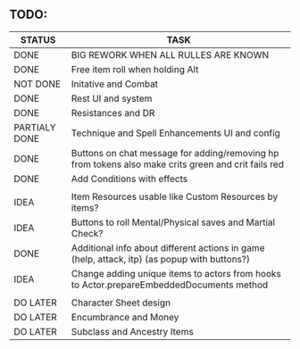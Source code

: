 ## TODO:

|    STATUS    |   				TASK                    |
|--------------|----------------------------------|
|	   DONE	     |	BIG REWORK WHEN ALL RULLES ARE KNOWN	|
|	   DONE	     |	Free item roll when holding Alt			|
|	  NOT DONE	 |	Initative and Combat					  |
|	   DONE	     |	Rest UI and system					    |
|    DONE      |	Resistances	and DR						  |
| PARTIALY DONE|	Technique and Spell Enhancements UI and config	|
|	   DONE	     |	Buttons on chat message for adding/removing hp from tokens also make crits green and crit fails red	|
|	   DONE	     |	Add Conditions with effects	    |
||
|	   IDEA	     |	Item Resources usable like Custom Resources by items?	|
|	   IDEA	     |	Buttons to roll Mental/Physical saves and Martial Check?	|
|	   DONE	     |	Additional info about different actions in game (help, attack, itp) (as popup with buttons?)	|
|	   IDEA	     |	Change adding unique items to actors from hooks to Actor.prepareEmbeddedDocuments method	|
||
|	  DO LATER	 |	Character Sheet design					|
|	  DO LATER	 |	Encumbrance and Money					  |
|   DO LATER	 |	Subclass and Ancestry Items			|
